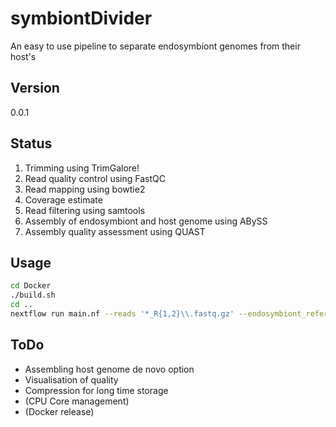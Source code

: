 # symbiontDivider
An easy to use pipeline to separate endosymbiont genomes from their host's

## Version

0.0.1

## Status

1. Trimming using TrimGalore!
2. Read quality control using FastQC
3. Read mapping using bowtie2
4. Coverage estimate
5. Read filtering using samtools
6. Assembly of endosymbiont and host genome using ABySS
7. Assembly quality assessment using QUAST

## Usage

```bash
cd Docker
./build.sh
cd ..
nextflow run main.nf --reads '*_R{1,2}\\.fastq.gz' --endosymbiont_reference '*_endosymRef\\.fna' --host_reference '*_hostRef\\.fna' -with-docker
```

## ToDo

- Assembling host genome de novo option
- Visualisation of quality
- Compression for long time storage
- (CPU Core management)
- (Docker release)
